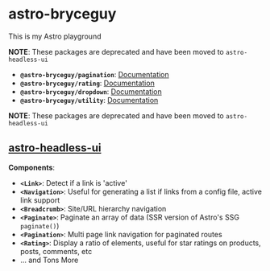 # astro-bryceguy

This is my Astro playground

**NOTE**: These packages are deprecated and have been moved to `astro-headless-ui`

- **`@astro-bryceguy/pagination`**: [Documentation](/packages/pagination)
- **`@astro-bryceguy/rating`**: [Documentation](/packages/rating)
- **`@astro-bryceguy/dropdown`**: [Documentation](/packages/dropdown)
- **`@astro-bryceguy/utility`**: [Documentation](/packages/utility)

**NOTE**: These packages are deprecated and have been moved to `astro-headless-ui`

## [astro-headless-ui](https://github.com/BryceRussell/astro-headless-ui)

**Components**:

- **`<Link>`**: Detect if a link is 'active'
- **`<Navigation>`**: Useful for generating a list if links from a config file, active link support
- **`<Breadcrumb>`**: Site/URL hierarchy navigation
- **`<Paginate>`**: Paginate an array of data (SSR version of Astro's SSG `paginate()`)
- **`<Pagination>`**: Multi page link navigation for paginated routes
- **`<Rating>`**: Display a ratio of elements, useful for star ratings on products, posts, comments, etc
- ... and Tons More



